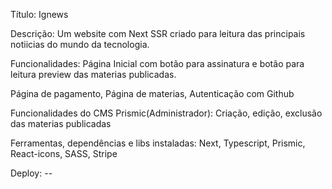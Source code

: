 Título: Ignews 

Descrição: Um website com Next SSR criado para leitura das principais notiicias do mundo da tecnologia. 

Funcionalidades: Página Inicial com botão para assinatura e  botão para leitura preview das materias publicadas. 


Página de pagamento, Página de materias, Autenticação com Github 

Funcionalidades do CMS Prismic(Administrador): Criação, edição, exclusão das materias publicadas

Ferramentas, dependências e libs instaladas: Next, Typescript, Prismic, React-icons, SASS, Stripe

Deploy: --
 
